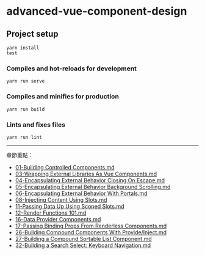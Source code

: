 # advanced-vue-component-design

## Project setup
```
yarn install
test
```

### Compiles and hot-reloads for development
```
yarn run serve
```

### Compiles and minifies for production
```
yarn run build
```

### Lints and fixes files
```
yarn run lint
```

---

章節重點：

- [01-Building Controlled Components.md](./docs/01-BuildingControlledComponents.md)
- [03-Wrapping External Libraries As Vue Components.md](./docs/03-WrappingExternalLibrariesAsVueComponents.md)
- [04-Encapsulating External Behavior Closing On Escape.md](./docs/04-EncapsulatingExternalBehaviorClosingOnEscape.md)
- [05-Encapsulating External Behavior Background Scrolling.md](./docs/05-EncapsulatingExternalBehaviorBackgroundScrolling.md)
- [06-Encapsulating External Behavior With Portals.md](./docs/06-EncapsulatingExternalBehaviorWithPortals.md)
- [08-Injecting Content Using Slots.md](docs/08-InjectingContentUsingSlots.md)
- [11-Passing Data Up Using Scoped Slots.md](./docs/11-PassingDataUpUsingScopedSlots.md)
- [12-Render Functions 101.md](./docs/12-RenderFunctions101.md)
- [16-Data Provider Components.md](./docs/16-DataProviderComponents.md)
- [17-Passing Binding Props From Renderless Components.md](docs/17-PassingBindingPropsFromRenderlessComponents.md)
- [26-Building Compound Components With Provide/Inject.md](./docs/26-BuildingCompoundComponentsWithProvideInject.md)
- [27-Building a Compound Sortable List Component.md](./docs/27-BuildingACompoundSortableListComponent.md)
- [32-Building a Search Select: Keyboard Navigation.md](./docs/32-BuildingASearchSelect-KeyboardNavigation.md)
